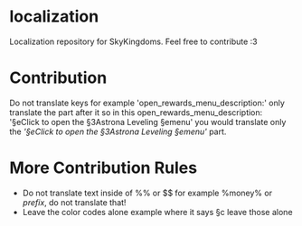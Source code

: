 # localization
Localization repository for SkyKingdoms. Feel free to contribute :3

# Contribution
Do not translate keys for example 'open_rewards_menu_description:' only translate the part after it
so in this open_rewards_menu_description: '§eClick to open the §3Astrona Leveling §emenu' you would translate only the
*'§eClick to open the §3Astrona Leveling §emenu'* part.

# More Contribution Rules
- Do not translate text inside of %% or $$ for example %money% or $prefix$, do not translate that!
- Leave the color codes alone example where it says §c leave those alone
